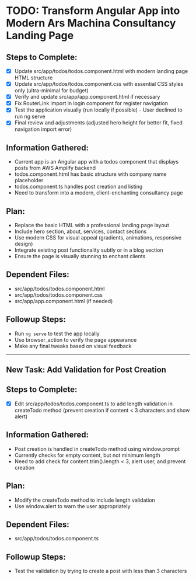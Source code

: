 # TODO: Transform Angular App into Modern Ars Machina Consultancy Landing Page

## Steps to Complete:
- [x] Update src/app/todos/todos.component.html with modern landing page HTML structure
- [x] Update src/app/todos/todos.component.css with essential CSS styles only (ultra-minimal for budget)
- [x] Verify and update src/app/app.component.html if necessary
- [x] Fix RouterLink import in login component for register navigation
- [x] Test the application visually (run locally if possible) - User declined to run ng serve
- [x] Final review and adjustments (adjusted hero height for better fit, fixed navigation import error)

## Information Gathered:
- Current app is an Angular app with a todos component that displays posts from AWS Amplify backend
- todos.component.html has basic structure with company name placeholder
- todos.component.ts handles post creation and listing
- Need to transform into a modern, client-enchanting consultancy page

## Plan:
- Replace the basic HTML with a professional landing page layout
- Include hero section, about, services, contact sections
- Use modern CSS for visual appeal (gradients, animations, responsive design)
- Integrate existing post functionality subtly or in a blog section
- Ensure the page is visually stunning to enchant clients

## Dependent Files:
- src/app/todos/todos.component.html
- src/app/todos/todos.component.css
- src/app/app.component.html (if needed)

## Followup Steps:
- Run `ng serve` to test the app locally
- Use browser_action to verify the page appearance
- Make any final tweaks based on visual feedback

---

## New Task: Add Validation for Post Creation

## Steps to Complete:
- [x] Edit src/app/todos/todos.component.ts to add length validation in createTodo method (prevent creation if content < 3 characters and show alert)

## Information Gathered:
- Post creation is handled in createTodo method using window.prompt
- Currently checks for empty content, but not minimum length
- Need to add check for content.trim().length < 3, alert user, and prevent creation

## Plan:
- Modify the createTodo method to include length validation
- Use window.alert to warn the user appropriately

## Dependent Files:
- src/app/todos/todos.component.ts

## Followup Steps:
- Test the validation by trying to create a post with less than 3 characters
